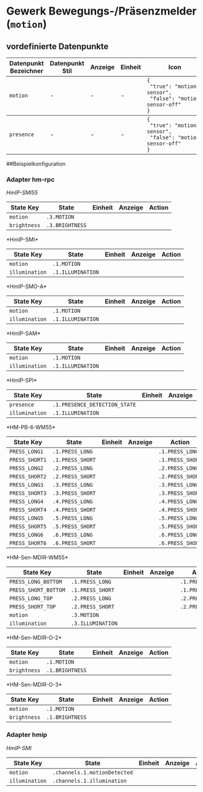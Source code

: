 
# Gewerk Bewegungs-/Präsenzmelder (`motion`)

## vordefinierte Datenpunkte

<table><thead><tr><th>Datenpunkt Bezeichner</th><th>Datenpunkt Stil</th><th>Anzeige</th><th>Einheit</th><th>Icon</th><th>Icon Stil</th></tr></thead>
<tbody><tr><td><code>motion</code></td><td>-</td><td>-</td><td>-</td><td><code>{<br />&nbsp;"true":&nbsp;"motion-sensor",<br />&nbsp;"false":&nbsp;"motion-sensor-off"<br />}</code></td><td>-</td></tr></tbody>
<tbody><tr><td><code>presence</code></td><td>-</td><td>-</td><td>-</td><td><code>{<br />&nbsp;"true":&nbsp;"motion-sensor",<br />&nbsp;"false":&nbsp;"motion-sensor-off"<br />}</code></td><td>-</td></tr></tbody>
</table>

##Beispielkonfiguration


### Adapter hm-rpc

*HmIP-SMI55*
<table><thead><tr>
<th>State Key</th>
<th>State</th>
<th>Einheit</th>
<th>Anzeige</th>
<th>Action</th>
</thead><tbody>
<tr>
<td><code>motion</td>
<td><code>.3.MOTION</code></td>
<td><code></code></td>
<td></td>
<td><code></code></td>
</tr>
<tr>
<td><code>brightness</td>
<td><code>.3.BRIGHTNESS</code></td>
<td><code></code></td>
<td></td>
<td><code></code></td>
</tr>
</tbody></table>
*HmIP-SMI*
<table><thead><tr>
<th>State Key</th>
<th>State</th>
<th>Einheit</th>
<th>Anzeige</th>
<th>Action</th>
</thead><tbody>
<tr>
<td><code>motion</td>
<td><code>.1.MOTION</code></td>
<td><code></code></td>
<td></td>
<td><code></code></td>
</tr>
<tr>
<td><code>illumination</td>
<td><code>.1.ILLUMINATION</code></td>
<td><code></code></td>
<td></td>
<td><code></code></td>
</tr>
</tbody></table>
*HmIP-SMO-A*
<table><thead><tr>
<th>State Key</th>
<th>State</th>
<th>Einheit</th>
<th>Anzeige</th>
<th>Action</th>
</thead><tbody>
<tr>
<td><code>motion</td>
<td><code>.1.MOTION</code></td>
<td><code></code></td>
<td></td>
<td><code></code></td>
</tr>
<tr>
<td><code>illumination</td>
<td><code>.1.ILLUMINATION</code></td>
<td><code></code></td>
<td></td>
<td><code></code></td>
</tr>
</tbody></table>
*HmIP-SAM*
<table><thead><tr>
<th>State Key</th>
<th>State</th>
<th>Einheit</th>
<th>Anzeige</th>
<th>Action</th>
</thead><tbody>
<tr>
<td><code>motion</td>
<td><code>.1.MOTION</code></td>
<td><code></code></td>
<td></td>
<td><code></code></td>
</tr>
<tr>
<td><code>illumination</td>
<td><code>.1.ILLUMINATION</code></td>
<td><code></code></td>
<td></td>
<td><code></code></td>
</tr>
</tbody></table>
*HmIP-SPI*
<table><thead><tr>
<th>State Key</th>
<th>State</th>
<th>Einheit</th>
<th>Anzeige</th>
<th>Action</th>
</thead><tbody>
<tr>
<td><code>presence</td>
<td><code>.1.PRESENCE_DETECTION_STATE</code></td>
<td><code></code></td>
<td></td>
<td><code></code></td>
</tr>
<tr>
<td><code>illumination</td>
<td><code>.1.ILLUMINATION</code></td>
<td><code></code></td>
<td></td>
<td><code></code></td>
</tr>
</tbody></table>
*HM-PB-6-WM55*
<table><thead><tr>
<th>State Key</th>
<th>State</th>
<th>Einheit</th>
<th>Anzeige</th>
<th>Action</th>
</thead><tbody>
<tr>
<td><code>PRESS_LONG1</td>
<td><code>.1.PRESS_LONG</code></td>
<td><code></code></td>
<td></td>
<td><code>.1.PRESS_LONG</code></td>
</tr>
<tr>
<td><code>PRESS_SHORT1</td>
<td><code>.1.PRESS_SHORT</code></td>
<td><code></code></td>
<td></td>
<td><code>.1.PRESS_SHORT</code></td>
</tr>
<tr>
<td><code>PRESS_LONG2</td>
<td><code>.2.PRESS_LONG</code></td>
<td><code></code></td>
<td></td>
<td><code>.2.PRESS_LONG</code></td>
</tr>
<tr>
<td><code>PRESS_SHORT2</td>
<td><code>.2.PRESS_SHORT</code></td>
<td><code></code></td>
<td></td>
<td><code>.2.PRESS_SHORT</code></td>
</tr>
<tr>
<td><code>PRESS_LONG3</td>
<td><code>.3.PRESS_LONG</code></td>
<td><code></code></td>
<td></td>
<td><code>.3.PRESS_LONG</code></td>
</tr>
<tr>
<td><code>PRESS_SHORT3</td>
<td><code>.3.PRESS_SHORT</code></td>
<td><code></code></td>
<td></td>
<td><code>.3.PRESS_SHORT</code></td>
</tr>
<tr>
<td><code>PRESS_LONG4</td>
<td><code>.4.PRESS_LONG</code></td>
<td><code></code></td>
<td></td>
<td><code>.4.PRESS_LONG</code></td>
</tr>
<tr>
<td><code>PRESS_SHORT4</td>
<td><code>.4.PRESS_SHORT</code></td>
<td><code></code></td>
<td></td>
<td><code>.4.PRESS_SHORT</code></td>
</tr>
<tr>
<td><code>PRESS_LONG5</td>
<td><code>.5.PRESS_LONG</code></td>
<td><code></code></td>
<td></td>
<td><code>.5.PRESS_LONG</code></td>
</tr>
<tr>
<td><code>PRESS_SHORT5</td>
<td><code>.5.PRESS_SHORT</code></td>
<td><code></code></td>
<td></td>
<td><code>.5.PRESS_SHORT</code></td>
</tr>
<tr>
<td><code>PRESS_LONG6</td>
<td><code>.6.PRESS_LONG</code></td>
<td><code></code></td>
<td></td>
<td><code>.6.PRESS_LONG</code></td>
</tr>
<tr>
<td><code>PRESS_SHORT6</td>
<td><code>.6.PRESS_SHORT</code></td>
<td><code></code></td>
<td></td>
<td><code>.6.PRESS_SHORT</code></td>
</tr>
</tbody></table>
*HM-Sen-MDIR-WM55*
<table><thead><tr>
<th>State Key</th>
<th>State</th>
<th>Einheit</th>
<th>Anzeige</th>
<th>Action</th>
</thead><tbody>
<tr>
<td><code>PRESS_LONG_BOTTOM</td>
<td><code>.1.PRESS_LONG</code></td>
<td><code></code></td>
<td></td>
<td><code>.1.PRESS_LONG</code></td>
</tr>
<tr>
<td><code>PRESS_SHORT_BOTTOM</td>
<td><code>.1.PRESS_SHORT</code></td>
<td><code></code></td>
<td></td>
<td><code>.1.PRESS_SHORT</code></td>
</tr>
<tr>
<td><code>PRESS_LONG_TOP</td>
<td><code>.2.PRESS_LONG</code></td>
<td><code></code></td>
<td></td>
<td><code>.2.PRESS_LONG</code></td>
</tr>
<tr>
<td><code>PRESS_SHORT_TOP</td>
<td><code>.2.PRESS_SHORT</code></td>
<td><code></code></td>
<td></td>
<td><code>.2.PRESS_SHORT</code></td>
</tr>
<tr>
<td><code>motion</td>
<td><code>.3.MOTION</code></td>
<td><code></code></td>
<td></td>
<td><code></code></td>
</tr>
<tr>
<td><code>illumination</td>
<td><code>.3.ILLUMINATION</code></td>
<td><code></code></td>
<td></td>
<td><code></code></td>
</tr>
</tbody></table>
*HM-Sen-MDIR-O-2*
<table><thead><tr>
<th>State Key</th>
<th>State</th>
<th>Einheit</th>
<th>Anzeige</th>
<th>Action</th>
</thead><tbody>
<tr>
<td><code>motion</td>
<td><code>.1.MOTION</code></td>
<td><code></code></td>
<td></td>
<td><code></code></td>
</tr>
<tr>
<td><code>brightness</td>
<td><code>.1.BRIGHTNESS</code></td>
<td><code></code></td>
<td></td>
<td><code></code></td>
</tr>
</tbody></table>
*HM-Sen-MDIR-O-3*
<table><thead><tr>
<th>State Key</th>
<th>State</th>
<th>Einheit</th>
<th>Anzeige</th>
<th>Action</th>
</thead><tbody>
<tr>
<td><code>motion</td>
<td><code>.1.MOTION</code></td>
<td><code></code></td>
<td></td>
<td><code></code></td>
</tr>
<tr>
<td><code>brightness</td>
<td><code>.1.BRIGHTNESS</code></td>
<td><code></code></td>
<td></td>
<td><code></code></td>
</tr>
</tbody></table>

### Adapter hmip

*HmIP-SMI*
<table><thead><tr>
<th>State Key</th>
<th>State</th>
<th>Einheit</th>
<th>Anzeige</th>
<th>Action</th>
</thead><tbody>
<tr>
<td><code>motion</td>
<td><code>.channels.1.motionDetected</code></td>
<td><code></code></td>
<td></td>
<td><code></code></td>
</tr>
<tr>
<td><code>illumination</td>
<td><code>.channels.1.illumination</code></td>
<td><code></code></td>
<td></td>
<td><code></code></td>
</tr>
</tbody></table>